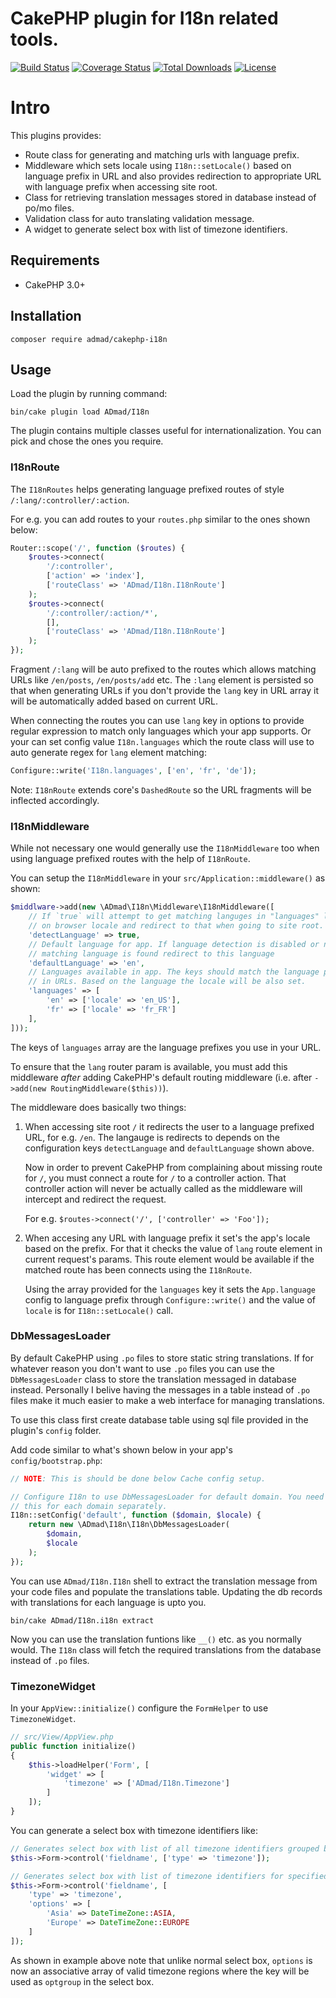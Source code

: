 # CakePHP plugin for I18n related tools.

[![Build Status](https://img.shields.io/travis/ADmad/cakephp-i18n/master.svg?style=flat-square)](https://travis-ci.org/ADmad/cakephp-i18n)
[![Coverage Status](https://img.shields.io/codecov/c/github/ADmad/cakephp-i18n.svg?style=flat-square)](https://codecov.io/github/ADmad/cakephp-i18n)
[![Total Downloads](https://img.shields.io/packagist/dt/ADmad/cakephp-i18n.svg?style=flat-square)](https://packagist.org/packages/ADmad/cakephp-i18n)
[![License](https://img.shields.io/badge/license-MIT-blue.svg?style=flat-square)](LICENSE.txt)

# Intro

This plugins provides:

- Route class for generating and matching urls with language prefix.
- Middleware which sets locale using `I18n::setLocale()`
  based on language prefix in URL and also provides redirection to appropriate
  URL with language prefix when accessing site root.
- Class for retrieving translation messages stored in database instead of po/mo files.
- Validation class for auto translating validation message.
- A widget to generate select box with list of timezone identifiers.

## Requirements

* CakePHP 3.0+

## Installation

```
composer require admad/cakephp-i18n
```

## Usage

Load the plugin by running command:

```
bin/cake plugin load ADmad/I18n
```

The plugin contains multiple classes useful for internationalization. You can pick
and chose the ones you require.

### I18nRoute

The `I18nRoutes` helps generating language prefixed routes of style
`/:lang/:controller/:action`.

For e.g. you can add routes to your `routes.php` similar to the ones shown below:

```php
Router::scope('/', function ($routes) {
    $routes->connect(
        '/:controller',
        ['action' => 'index'],
        ['routeClass' => 'ADmad/I18n.I18nRoute']
    );
    $routes->connect(
        '/:controller/:action/*',
        [],
        ['routeClass' => 'ADmad/I18n.I18nRoute']
    );
});
```

Fragment `/:lang` will be auto prefixed to the routes which allows matching
URLs like `/en/posts`, `/en/posts/add` etc. The `:lang` element is persisted so
that when generating URLs if you don't provide the `lang` key in URL array it
will be automatically added based on current URL.

When connecting the routes you can use `lang` key in options to provide regular
expression to match only languages which your app supports. Or your can set
config value `I18n.languages` which the route class will use to auto generate
regex for `lang` element matching:

```php
Configure::write('I18n.languages', ['en', 'fr', 'de']);
```

Note: `I18nRoute` extends core's `DashedRoute` so the URL fragments will be
inflected accordingly.

### I18nMiddleware

While not necessary one would generally use the `I18nMiddleware` too when using
language prefixed routes with the help of `I18nRoute`.

You can setup the `I18nMiddleware` in your `src/Application::middleware()` as
shown:

```php
$middlware->add(new \ADmad\I18n\Middleware\I18nMiddleware([
    // If `true` will attempt to get matching languges in "languages" list based
    // on browser locale and redirect to that when going to site root.
    'detectLanguage' => true,
    // Default language for app. If language detection is disabled or no
    // matching language is found redirect to this language
    'defaultLanguage' => 'en',
    // Languages available in app. The keys should match the language prefix used
    // in URLs. Based on the language the locale will be also set.
    'languages' => [
        'en' => ['locale' => 'en_US'],
        'fr' => ['locale' => 'fr_FR']
    ],
]));
```

The keys of `languages` array are the language prefixes you use in your URL.

To ensure that the `lang` router param is available, you must add this middleware *after* adding CakePHP's default routing middleware (i.e. after `->add(new RoutingMiddleware($this))`).

The middleware does basically two things:

1. When accessing site root `/` it redirects the user to a language prefixed URL,
   for e.g. `/en`. The langauge is redirects to depends on the configuration keys
   `detectLanguage` and `defaultLanguage` shown above.

   Now in order to prevent CakePHP from complaining about missing route for `/`,
   you must connect a route for `/` to a controller action. That controller action
   will never be actually called as the middleware will intercept and redirect
   the request.
   
   For e.g. `$routes->connect('/', ['controller' => 'Foo']);`

2. When accesing any URL with language prefix    it set's the app's locale based
   on the prefix. For that it checks the value of `lang` route element in current
   request's params. This route element would be available if the matched route
   has been connects using the `I18nRoute`.

   Using the array provided for the `languages` key it sets the `App.language`
   config to language prefix through `Configure::write()` and the value of `locale`
   is for `I18n::setLocale()` call.

### DbMessagesLoader

By default CakePHP using `.po` files to store static string translations. If
for whatever reason you don't want to use `.po` files you can use the `DbMessagesLoader`
class to store the translation messaged in database instead. Personally I belive
having the messages in a table instead of `.po` files make it much easier to
make a web interface for managing translations.

To use this class first create database table using sql file provided in the
plugin's `config` folder.

Add code similar to what's shown below in your app's `config/bootstrap.php`:

```php
// NOTE: This is should be done below Cache config setup.

// Configure I18n to use DbMessagesLoader for default domain. You need to do
// this for each domain separately.
I18n::setConfig('default', function ($domain, $locale) {
    return new \ADmad\I18n\I18n\DbMessagesLoader(
        $domain,
        $locale
    );
});
```

You can use `ADmad/I18n.I18n` shell to extract the translation message from your
code files and populate the translations table. Updating the db records with
translations for each language is upto you.

```
bin/cake ADmad/I18n.i18n extract
```

Now you can use the translation funtions like `__()` etc. as you normally would.
The `I18n` class will fetch the required translations from the database instead
of `.po` files.

### TimezoneWidget

In your `AppView::initialize()` configure the `FormHelper` to use `TimezoneWidget`.

```php
// src/View/AppView.php
public function initialize()
{
    $this->loadHelper('Form', [
        'widget' => [
            'timezone' => ['ADmad/I18n.Timezone']
        ]
    ]);
}
```

You can generate a select box with timezone identifiers like:

```php
// Generates select box with list of all timezone identifiers grouped by regions.
$this->Form->control('fieldname', ['type' => 'timezone']);

// Generates select box with list of timezone identifiers for specified regions.
$this->Form->control('fieldname', [
    'type' => 'timezone',
    'options' => [
        'Asia' => DateTimeZone::ASIA,
        'Europe' => DateTimeZone::EUROPE
    ]
]);
```

As shown in example above note that unlike normal select box, `options` is now
an associative array of valid timezone regions where the key will be used as
`optgroup` in the select box.

